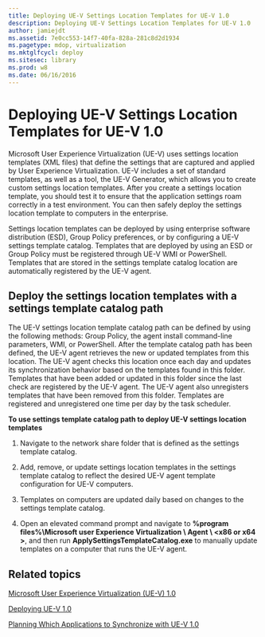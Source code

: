 ```yaml
---
title: Deploying UE-V Settings Location Templates for UE-V 1.0
description: Deploying UE-V Settings Location Templates for UE-V 1.0
author: jamiejdt
ms.assetid: 7e0cc553-14f7-40fa-828a-281c8d2d1934
ms.pagetype: mdop, virtualization
ms.mktglfcycl: deploy
ms.sitesec: library
ms.prod: w8
ms.date: 06/16/2016
---
```



# Deploying UE-V Settings Location Templates for UE-V 1.0


Microsoft User Experience Virtualization (UE-V) uses settings location templates (XML files) that define the settings that are captured and applied by User Experience Virtualization. UE-V includes a set of standard templates, as well as a tool, the UE-V Generator, which allows you to create custom settings location templates. After you create a settings location template, you should test it to ensure that the application settings roam correctly in a test environment. You can then safely deploy the settings location template to computers in the enterprise.

Settings location templates can be deployed by using enterprise software distribution (ESD), Group Policy preferences, or by configuring a UE-V settings template catalog. Templates that are deployed by using an ESD or Group Policy must be registered through UE-V WMI or PowerShell. Templates that are stored in the settings template catalog location are automatically registered by the UE-V agent.

## Deploy the settings location templates with a settings template catalog path


The UE-V settings location template catalog path can be defined by using the following methods: Group Policy, the agent install command-line parameters, WMI, or PowerShell. After the template catalog path has been defined, the UE-V agent retrieves the new or updated templates from this location. The UE-V agent checks this location once each day and updates its synchronization behavior based on the templates found in this folder. Templates that have been added or updated in this folder since the last check are registered by the UE-V agent. The UE-V agent also unregisters templates that have been removed from this folder. Templates are registered and unregistered one time per day by the task scheduler.

**To use settings template catalog path to deploy UE-V settings location templates**

1.  Navigate to the network share folder that is defined as the settings template catalog.

2.  Add, remove, or update settings location templates in the settings template catalog to reflect the desired UE-V agent template configuration for UE-V computers.

3.  Templates on computers are updated daily based on changes to the settings template catalog.

4.  Open an elevated command prompt and navigate to **%program files%\\Microsoft user Experience Virtualization \\ Agent \\ &lt;x86 or x64 &gt;**, and then run **ApplySettingsTemplateCatalog.exe** to manually update templates on a computer that runs the UE-V agent.

## Related topics


[Microsoft User Experience Virtualization (UE-V) 1.0](index.md)

[Deploying UE-V 1.0](deploying-ue-v-10.md)

[Planning Which Applications to Synchronize with UE-V 1.0](planning-which-applications-to-synchronize-with-ue-v-10.md)

 

 





